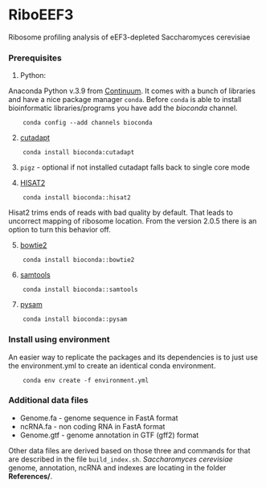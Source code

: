# RiboEEF3
 Ribosome profiling analysis of eEF3-depleted Saccharomyces cerevisiae

### Prerequisites

1) Python:

  Anaconda Python v.3.9 from [Continuum](https://www.continuum.io/downloads). It comes with a bunch of libraries and have a nice  package manager `conda`. Before `conda` is able to install bioinformatic libraries/programs you have add the _bioconda_ channel.

```
    conda config --add channels bioconda
```

2) [cutadapt](https://cutadapt.readthedocs.io/en/stable/)

```
    conda install bioconda:cutadapt
```

3) `pigz` - optional if not installed cutadapt falls back to single core mode

4) [HISAT2](ftp://ftp.ccb.jhu.edu/pub/infphilo/hisat2/downloads)

```
    conda install bioconda::hisat2
```   
   Hisat2 trims ends of reads with bad quality by default. That leads to uncorrect mapping of ribosome location. From the version 2.0.5 there is an option to turn this behavior off.

5) [bowtie2](http://bowtie-bio.sourceforge.net/bowtie2/index.shtml)

```
    conda install bioconda::bowtie2
```   

6) [samtools](https://github.com/samtools/samtools/)

```
    conda install bioconda::samtools
```

7) [pysam](https://github.com/pysam-developers/pysam)

```
    conda install bioconda::pysam
```

### Install using environment

  An easier way to replicate the packages and its dependencies is to just use the environment.yml to create an identical conda environment.

```
    conda env create -f environment.yml
``` 

### Additional data files

  * Genome.fa  - genome sequence in FastA format
  * ncRNA.fa   - non coding RNA in FastA format
  * Genome.gtf - genome annotation in GTF (gff2) format

Other data files are derived based on those three and commands for that are described in the file  `build_index.sh`.
_Saccharomyces cerevisiae_ genome, annotation, ncRNA and indexes are locating in the folder **References/**.
